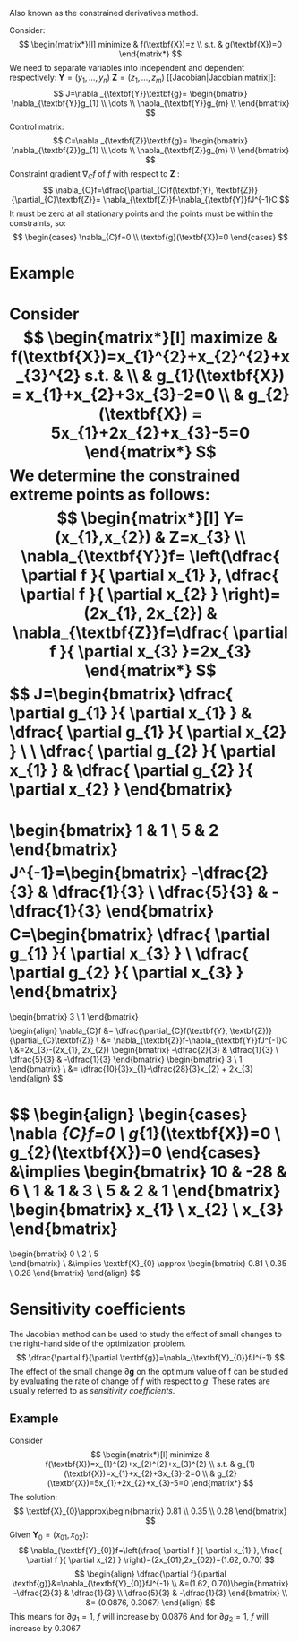 Also known as the constrained derivatives method.

Consider:
$$
\begin{matrix*}[l]
minimize & f(\textbf{X})=z \\
s.t. & g(\textbf{X})=0
\end{matrix*}
$$
We need to separate variables into independent and dependent respectively:
$\textbf{Y}=(y_{1},\dots,y_{n})$ 
$\textbf{Z}=(z_{1},\dots, z_{m})$
[[Jacobian|Jacobian matrix]]:
$$
J=\nabla _{\textbf{Y}}\textbf{g}=
\begin{bmatrix}
\nabla_{\textbf{Y}}g_{1} \\
\dots \\
\nabla_{\textbf{Y}}g_{m} \\
\end{bmatrix}
$$
Control matrix:
$$
C=\nabla _{\textbf{Z}}\textbf{g}=
\begin{bmatrix}
\nabla_{\textbf{Z}}g_{1} \\
\dots \\
\nabla_{\textbf{Z}}g_{m} \\
\end{bmatrix}
$$
Constraint gradient $\nabla_{C}f$ of $f$ with respect to $\textbf{Z}$ :
$$
\nabla_{C}f=\dfrac{\partial_{C}f(\textbf{Y}, \textbf{Z})}{\partial_{C}\textbf{Z}}= \nabla_{\textbf{Z}}f-\nabla_{\textbf{Y}}fJ^{-1}C
$$
It must be zero at all stationary points and the points must be within the constraints, so:
$$
\begin{cases}
\nabla_{C}f=0 \\
\textbf{g}(\textbf{X})=0
\end{cases}
$$
# Example
Consider
$$
\begin{matrix*}[l]
maximize & f(\textbf{X})=x_{1}^{2}+x_{2}^{2}+x_{3}^{2}
s.t. & \\
& g_{1}(\textbf{X}) = x_{1}+x_{2}+3x_{3}-2=0 \\
& g_{2}(\textbf{X}) = 5x_{1}+2x_{2}+x_{3}-5=0 
\end{matrix*}
$$
We determine the constrained extreme points as follows:
$$
\begin{matrix*}[l]
Y=(x_{1},x_{2}) & Z=x_{3} \\
\nabla_{\textbf{Y}}f= \left(\dfrac{ \partial f }{ \partial x_{1} }, \dfrac{ \partial f }{ \partial x_{2} }  \right)=(2x_{1}, 2x_{2}) & \nabla_{\textbf{Z}}f=\dfrac{ \partial f }{ \partial x_{3} }=2x_{3} 
\end{matrix*}
$$
$$
J=\begin{bmatrix}
\dfrac{ \partial g_{1} }{ \partial x_{1} }  & \dfrac{ \partial g_{1} }{ \partial x_{2} } \\ \\
\dfrac{ \partial g_{2} }{ \partial x_{1} }  & \dfrac{ \partial g_{2} }{ \partial x_{2} } 
\end{bmatrix}
=
\begin{bmatrix}
1 & 1 \\
5 & 2
\end{bmatrix}
$$
$$
J^{-1}=\begin{bmatrix}
-\dfrac{2}{3}  & \dfrac{1}{3} \\
\dfrac{5}{3}  & -\dfrac{1}{3}
\end{bmatrix}
$$
$$
C=\begin{bmatrix}
\dfrac{ \partial g_{1} }{ \partial x_{3} } \\
\dfrac{ \partial g_{2} }{ \partial x_{3} }  
\end{bmatrix}
=
\begin{bmatrix}
3 \\
1
\end{bmatrix}
$$
$$
\begin{align}
\nabla_{C}f &= \dfrac{\partial_{C}f(\textbf{Y}, \textbf{Z})}{\partial_{C}\textbf{Z}} \\
&= \nabla_{\textbf{Z}}f-\nabla_{\textbf{Y}}fJ^{-1}C \\
&=2x_{3}-(2x_{1}, 2x_{2})
\begin{bmatrix}
-\dfrac{2}{3}  & \dfrac{1}{3} \\
\dfrac{5}{3}  & -\dfrac{1}{3}
\end{bmatrix}
\begin{bmatrix}
3 \\
1
\end{bmatrix} \\
&= \dfrac{10}{3}x_{1}-\dfrac{28}{3}x_{2} + 2x_{3}
\end{align}
$$

$$
\begin{align}
\begin{cases}
\nabla _{C}f=0 \\
g_{1}(\textbf{X})=0 \\
g_{2}(\textbf{X})=0
\end{cases} 
&\implies
\begin{bmatrix}
10  & -28  & 6 \\
1  &  1  & 3 \\
5 & 2 & 1
\end{bmatrix}
\begin{bmatrix}
x_{1} \\
x_{2} \\
x_{3}
\end{bmatrix}
=
\begin{bmatrix}
0 \\
2 \\
5 \
\end{bmatrix} \\
&\implies \textbf{X}_{0} \approx \begin{bmatrix}
0.81 \\
0.35 \\
0.28
\end{bmatrix}
\end{align}
$$
# Sensitivity coefficients
The Jacobian method can be used to study the effect of small changes to the right-hand side of the optimization problem.
$$
\dfrac{\partial f}{\partial \textbf{g}}=\nabla_{\textbf{Y}_{0}}fJ^{-1}
$$
The effect of the small change $\partial \textbf{g}$ on the optimum value of f can be studied by evaluating the rate of change of $f$ with respect to $g$.
These rates are usually referred to as *sensitivity coefficients*.
## Example
Consider
$$
\begin{matrix*}[l]
minimize & f(\textbf{X})=x_{1}^{2}+x_{2}^{2}+x_{3}^{2} \\
s.t. & g_{1}(\textbf{X})=x_{1}+x_{2}+3x_{3}-2=0 \\
& g_{2}(\textbf{X})=5x_{1}+2x_{2}+x_{3}-5=0
\end{matrix*}
$$
The solution:
$$
\textbf{X}_{0}\approx\begin{bmatrix}
0.81 \\
0.35 \\
0.28
\end{bmatrix}
$$
Given $\textbf{Y}_{0}=(x_{01},x_{02})$:
$$
\nabla_{\textbf{Y}_{0}}f=\left(\frac{ \partial f }{ \partial x_{1} }, \frac{ \partial f }{ \partial x_{2} }  \right)=(2x_{01},2x_{02})=(1.62, 0.70)
$$
$$
\begin{align}
\dfrac{\partial f}{\partial \textbf{g}}&=\nabla_{\textbf{Y}_{0}}fJ^{-1} \\
&=(1.62, 0.70)\begin{bmatrix}
-\dfrac{2}{3}  & \dfrac{1}{3} \\
\dfrac{5}{3}  & -\dfrac{1}{3}
\end{bmatrix} \\
&= (0.0876, 0.3067)
\end{align}
$$
This means for $\partial g_{1}=1$, $f$ will increase by 0.0876
And for $\partial g_{2}=1$, $f$ will increase by 0.3067